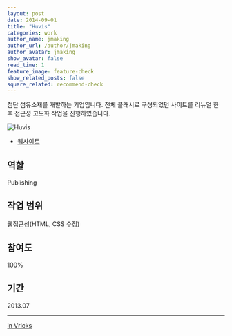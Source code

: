 ```yaml
---
layout: post
date: 2014-09-01
title: "Huvis"
categories: work
author_name: jmaking
author_url: /author/jmaking
author_avatar: jmaking
show_avatar: false
read_time: 1
feature_image: feature-check
show_related_posts: false
square_related: recommend-check
---
```


첨단 섬유소재를 개발하는 기업입니다.
전체 플래시로 구성되었던 사이트를 리뉴얼 한 후 접근성 고도화 작업을 진행하였습니다.

![Huvis]({{site.url}}/{{site.baseurl}}img/post-assets/work-huvis.png)

- [웹사이트](https://www.huvis.com)

## 역할
Publishing

## 작업 범위
웹접근성(HTML, CSS 수정)

## 참여도
100%

## 기간
2013.07

---
[in Vricks](http://www.vricks.com/vrhome/view.asp?seq=65&pt=3)